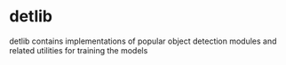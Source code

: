 # detlib
detlib contains implementations of popular object detection modules and related utilities for training the models
